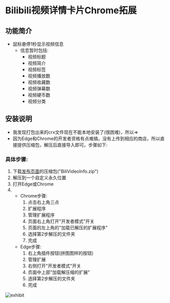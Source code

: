 # Bilibili视频详情卡片Chrome拓展

## 功能简介

- 鼠标悬停1秒显示视频信息
  - 信息暂时包括:
    - 视频标题
    - 视频简介
    - 视频标签
    - 视频播放数
    - 视频收藏数
    - 视频弹幕数
    - 视频硬币数
    - 视频分类

## 安装说明
- 我发现打包出来的crx文件现在不能本地安装了(很困难)，所以=>
- 因为Edge和Chrome的开发者资格有点难搞，没有上传到相应的商店，所以直接提供压缩包，解压后直接导入即可。步骤如下:
### 具体步骤:
1. 下载[发布页面]("https://github.com/iceriny/BiliVideoInfo/releases")的压缩包("BiliVideoInfo.zip")
2. 解压到一个自定义永久位置
3. 打开Edge或Chrome
4. 
   - Chrome步骤: 
     1. 点击右上角三点
     2. 扩展程序
     3. 管理扩展程序
     4. 页面右上角打开"开发者模式"开关
     5. 页面的左上角的"加载已解压的扩展程序"
     6. 选择第2步解压的文件夹
     7. 完成
   - Edge步骤:
     1. 右上角插件按钮(拼图图样的按钮)
     2. 管理扩展
     3. 右侧打开"开发者模式"开关
     4. 页面中上部"加载解压缩的扩展"
     5. 选择第2步解压的文件夹
     6. 完成

![exhibit](https://github.com/iceriny/BiliVideoInfo/assets/54878570/76b6abe9-0264-4333-8f51-7cc654eaa106)
